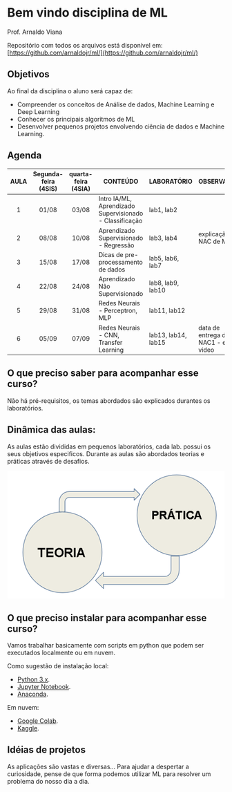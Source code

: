# Bem vindo disciplina de ML

Prof. Arnaldo Viana

Repositório com todos os arquivos está disponivel em: [https://github.com/arnaldojr/ml/](https://github.com/arnaldojr/ml/)

## Objetivos
Ao final da disciplina o aluno será capaz de:

- Compreender os conceitos de Análise de dados, Machine Learning e Deep Learning
- Conhecer os principais algoritmos de ML
- Desenvolver pequenos projetos envolvendo ciência de dados e Machine Learning.


## Agenda 

| AULA | Segunda-feira (4SIS) | quarta-feira (4SIA) | CONTEÚDO                                                | LABORATÓRIO         | OBSERVAÇÃO                            |
|:----:|:--------------------:|:-------------------:|---------------------------------------------------------|---------------------|---------------------------------------|
|    1 |         01/08        |        03/08        | Intro IA/ML, Aprendizado Supervisionado - Classificação | lab1, lab2          |                                       |
|    2 |         08/08        |        10/08        | Aprendizado Supervisionado - Regressão                  | lab3, lab4          |         explicação da NAC de ML       |
|    3 |         15/08        |        17/08        | Dicas de pre-processamento de dados                     | lab5, lab6, lab7    |                                       |
|    4 |         22/08        |        24/08        | Aprendizado Não Supervisionado                          | lab8, lab9, lab10   |                                       |
|    5 |         29/08        |        31/08        | Redes Neurais - Perceptron, MLP                         | lab11, lab12        |                                       |
|    6 |         05/09        |        07/09        | Redes Neurais - CNN, Transfer Learning                  | lab13, lab14, lab15 | data de entrega da NAC1 - em video    |


## O que preciso saber para acompanhar esse curso?

Não há pré-requisitos, os temas abordados são explicados durantes os laboratórios.  

## Dinâmica das aulas:

As aulas estão divididas em pequenos laboratórios, cada lab. possui os seus objetivos especificos. Durante as aulas são abordados teorias e práticas através de desafios.

![Screenshot](/material/img/teoria-pratica.png)


## O que preciso instalar para acompanhar esse curso?

Vamos trabalhar basicamente com scripts em python que podem ser executados localmente ou em nuvem. 

Como sugestão de instalação local:

* [Python 3.x](https://www.python.org).
* [Jupyter Notebook](https://www.jupyter.org).
* [Anaconda](https://www.anaconda.com).

Em nuvem:

* [Google Colab](https://colab.research.google.com).
* [Kaggle](https://kaggle.com).



## Idéias de projetos

As aplicações são vastas e diversas... Para ajudar a despertar a curiosidade, pense de que forma podemos utilizar ML para resolver um problema do nosso dia a dia.